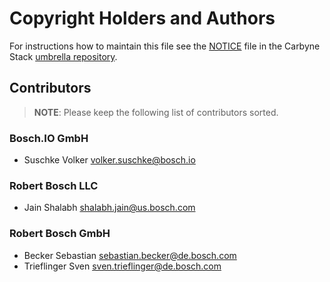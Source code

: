 # Copyright Holders and Authors

For instructions how to maintain this file see the
[NOTICE](https://github.com/carbynestack/carbynestack/blob/master/NOTICE.md)
file in the Carbyne Stack
[umbrella repository](https://github.com/carbynestack/carbynestack).

## Contributors

> **NOTE**: Please keep the following list of contributors sorted.

### Bosch.IO GmbH

- Suschke Volker <volker.suschke@bosch.io>

### Robert Bosch LLC

- Jain Shalabh <shalabh.jain@us.bosch.com>

### Robert Bosch GmbH

- Becker Sebastian <sebastian.becker@de.bosch.com>
- Trieflinger Sven <sven.trieflinger@de.bosch.com>
